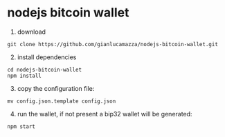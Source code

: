 # nodejs bitcoin wallet

1. download

```
git clone https://github.com/gianlucamazza/nodejs-bitcoin-wallet.git
```

2. install dependencies

```
cd nodejs-bitcoin-wallet
npm install
```

3. copy the configuration file:

```
mv config.json.template config.json
```

4. run the wallet, if not present a bip32 wallet will be generated:
```
npm start
```
